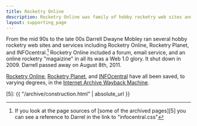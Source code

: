 ```yaml
---
title: Rocketry Online
description: Rocketry Online was family of hobby rocketry web sites and services ran by Darrell Mobley. It was shut down in 2009.
layout: supporting_page
---
```


From the mid 90s to the late 00s Darrell Dwayne Mobley ran several hobby rocketry web sites and services including Rocketry Online, Rocketry Planet, and INFOcentral.[^1]
Rocketry Online included a forum, email service, and an online rocketry "magaizine" in all its was a Web 1.0 glory.
It shut down in 2009.
Darrell passed away on August 8th, 2011.

[Rocketry Online][1], [Rocketry Planet][2], and [INFOcentral][3] have all been saved, to varying degrees, in the [Internet Archive Wayback Machine][4].

[^1]: If you look at the page sources of [some of the archived pages][5] you can see a reference to Darrel in the link to "infocentral.css"

[1]: https://web.archive.org/web/19970601000000*/rocketryonline.com
[2]: https://web.archive.org/web/20060801000000*/rocketryplanet.com
[3]: https://web.archive.org/web/20000501000000*/info-central.org
[4]: https://archive.org/
[5]: {{ "/archive/construction.html" | absolute_url }}
